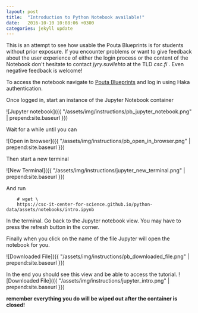 ```yaml
---
layout: post
title:  "Introduction to Python Notebook available!"
date:   2016-10-10 10:08:06 +0300
categories: jekyll update
---
```


This is an attempt to see how usable the Pouta Blueprints is for students
without prior exposure. If you encounter problems or want to give feedback
about the user experience of either the login process or the content of the
Notebook don't hesitate to contact _jyry.suvilehto_ at the TLD _csc.fi_ . Even
negative feedback is welcome!

To access the notebook navigate to [Pouta Blueprints](https://pb.csc.fi/) and
log in using Haka authentication.

Once logged in, start an instance of the Jupyter Notebook container

![Jupyter notebook]({{ "/assets/img/instructions/pb_jupyter_notebook.png" | prepend:site.baseurl }})

Wait for a while until you can 

![Open in browser]({{ "/assets/img/instructions/pb_open_in_browser.png" | prepend:site.baseurl }})

Then start a new terminal 

![New Terminal]({{ "/assets/img/instructions/jupyter_new_terminal.png" | prepend:site.baseurl }})

And run

        # wget \
        https://csc-it-center-for-science.github.io/python-data/assets/notebooks/intro.ipynb

In the terminal. Go back to the Jupyter notebook view. You may have to press
the refresh button in the corner.

Finally when you click on the name of the file Jupyter will open the notebook
for you.

![Downloaded File]({{ "/assets/img/instructions/pb_downloaded_file.png" | prepend:site.baseurl }})

In the end you should see this view and be able to access the tutorial.
![Downloaded File]({{ "/assets/img/instructions/jupyter_intro.png" | prepend:site.baseurl }})

**remember everything you do will be wiped out after the container is closed!**
